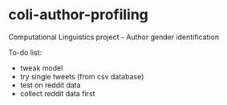 # coli-author-profiling
Computational Linguistics project - Author gender identification

To-do list:

- tweak model
- try single tweets (from csv database)
- test on reddit data
- collect reddit data first
